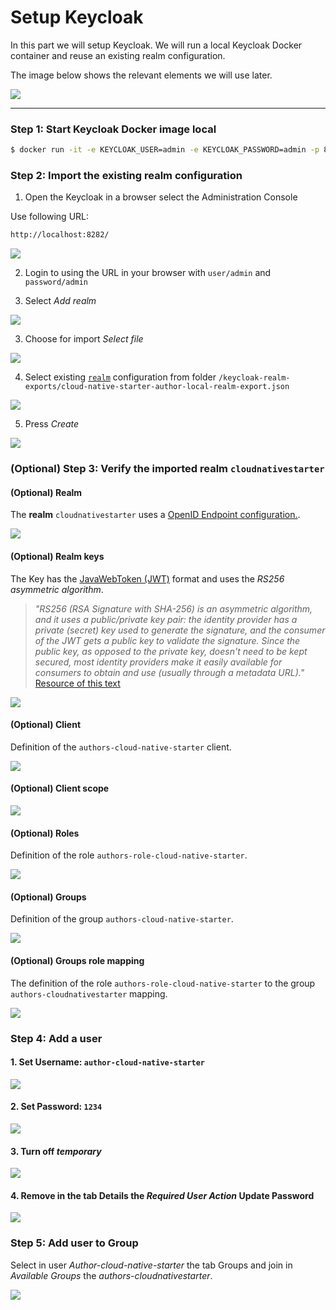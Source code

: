 # Setup Keycloak

In this part we will setup Keycloak. We will run a local Keycloak Docker container and reuse an existing realm configuration.

The image below shows the relevant elements we will use later.

![](../../images/keycloak-content.png)

---

### Step 1: Start Keycloak Docker image local

```sh
$ docker run -it -e KEYCLOAK_USER=admin -e KEYCLOAK_PASSWORD=admin -p 8282:8080 jboss/keycloak:9.0.2
```
### Step 2: Import the existing realm configuration

1. Open the Keycloak in a browser select the Administration Console

Use following URL:

```sh
http://localhost:8282/
```

![](../../images/keycloak-setup-01.png)

2. Login to using the URL in your browser with `user/admin` and `password/admin`

3. Select _Add realm_

![](../../images/keycloak-setup-02.png)

3. Choose for import _Select file_

![](../../images/keycloak-setup-03.png)

4. Select existing [`realm`](https://en.wikipedia.org/wiki/Realm) configuration from folder `/keycloak-realm-exports/cloud-native-starter-author-local-realm-export.json`

![](../../images/keycloak-setup-04.png)

5. Press _Create_

![](../../images/keycloak-setup-05.png)

### (Optional) Step 3: Verify the imported realm `cloudnativestarter`

#### (Optional) Realm 

The **realm** `cloudnativestarter` uses a [OpenID Endpoint configuration.](https://www.keycloak.org/docs/latest/securing_apps/#openid-connect-2).

![](../../images/keycloak-config-01.png)

#### (Optional) Realm keys

The Key has the [JavaWebToken (JWT)](https://en.wikipedia.org/wiki/JSON_Web_Token) format and uses the _RS256 asymmetric algorithm_.

> _"RS256 (RSA Signature with SHA-256) is an asymmetric algorithm, and it uses a public/private key pair: the identity provider has a private (secret) key used to generate the signature, and the consumer of the JWT gets a public key to validate the signature. Since the public key, as opposed to the private key, doesn't need to be kept secured, most identity providers make it easily available for consumers to obtain and use (usually through a metadata URL)."_ [Resource of this text](https://stackoverflow.com/questions/39239051/rs256-vs-hs256-whats-the-difference)

![](../../images/keycloak-config-02.png)

#### (Optional) Client

Definition of the `authors-cloud-native-starter` client.

![](../../images/keycloak-config-03.png)

#### (Optional) Client scope

![](../../images/keycloak-config-04.png)

#### (Optional) Roles

Definition of the role `authors-role-cloud-native-starter`.

![](../../images/keycloak-config-05.png)

#### (Optional) Groups

Definition of the group `authors-cloud-native-starter`.

![](../../images/keycloak-config-06.png)

#### (Optional) Groups role mapping

The definition of the role `authors-role-cloud-native-starter` to the group `authors-cloudnativestarter` mapping.

![](../../images/keycloak-config-07.png)

### Step 4: Add a user

#### 1. Set Username: `author-cloud-native-starter`
 
![](../../images/keycloak-setup-07.png)

#### 2. Set Password: `1234`

![](../../images/keycloak-setup-08.png)

#### 3. Turn off _temporary_

![](../../images/keycloak-setup-09.png)

#### 4. Remove in the tab Details the _Required User Action_ **Update Password**

![](../../images/keycloak-setup-10.png)

### Step 5: Add user to Group

Select in user _Author-cloud-native-starter_ the tab Groups and join in _Available Groups_
the _authors-cloudnativestarter_.

![](../../images/keycloak-setup-11.png)

